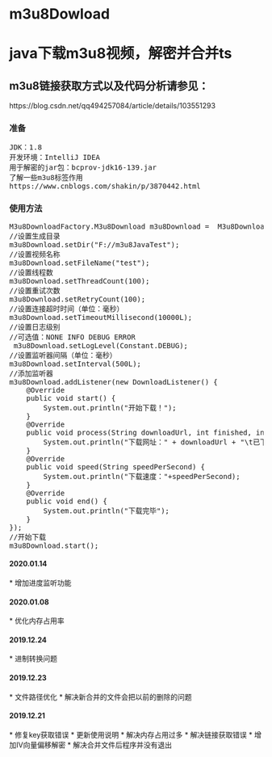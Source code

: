 # m3u8Dowload
<h1>java下载m3u8视频，解密并合并ts</h1>
<h2>
m3u8链接获取方式以及代码分析请参见：
</h2>
https://blog.csdn.net/qq494257084/article/details/103551293
<h3>准备</h3>
<pre>
JDK：1.8
开发环境：IntelliJ IDEA
用于解密的jar包：bcprov-jdk16-139.jar
了解一些m3u8标签作用
https://www.cnblogs.com/shakin/p/3870442.html
</pre>
<h3>使用方法</h3>
<pre>
M3u8DownloadFactory.M3u8Download m3u8Download =  M3u8DownloadFactory.getInstance(M3U8URL);
//设置生成目录
m3u8Download.setDir("F://m3u8JavaTest");
//设置视频名称
m3u8Download.setFileName("test");
//设置线程数
m3u8Download.setThreadCount(100);
//设置重试次数
m3u8Download.setRetryCount(100);
//设置连接超时时间（单位：毫秒）
m3u8Download.setTimeoutMillisecond(10000L);
//设置日志级别
//可选值：NONE INFO DEBUG ERROR
 m3u8Download.setLogLevel(Constant.DEBUG);
//设置监听器间隔（单位：毫秒）
m3u8Download.setInterval(500L);
//添加监听器
m3u8Download.addListener(new DownloadListener() {
    @Override
    public void start() {
        System.out.println("开始下载！");
    }
    @Override
    public void process(String downloadUrl, int finished, int sum, float percent) {
        System.out.println("下载网址：" + downloadUrl + "\t已下载" + finished + "个\t一共" + sum + "个\t已完成" + percent + "%");
    }
    @Override
    public void speed(String speedPerSecond) {
        System.out.println("下载速度："+speedPerSecond);
    }
    @Override
    public void end() {
        System.out.println("下载完毕");
    }
});
//开始下载
m3u8Download.start();
</pre>

<h4>2020.01.14</h4>
* 增加进度监听功能

<h4>2020.01.08</h4>
* 优化内存占用率

<h4>2019.12.24</h4>
* 进制转换问题

<h4>2019.12.23</h4>
* 文件路径优化 
* 解决新合并的文件会把以前的删除的问题

<h4>2019.12.21</h4>
* 修复key获取错误
* 更新使用说明
* 解决内存占用过多 
* 解决链接获取错误 
* 增加IV向量偏移解密
* 解决合并文件后程序并没有退出